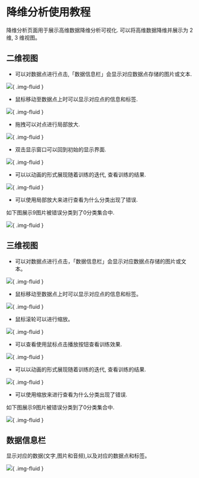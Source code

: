 # 降维分析使用教程

降维分析页面用于展示高维数据降维分析可视化. 可以将高维数据降维并展示为 2 维, 3 维视图。

## 二维视图

* 可以对数据点进行点击,「数据信息栏」会显示对应数据点存储的图片或文本.

![](./images/embedding/2d_point_click.png){ .img-fluid }

* 鼠标移动至数据点上时可以显示对应点的信息和标签.

![](./images/embedding/2d_point_over.png){ .img-fluid }

* 拖拽可以对点进行局部放大.

![](./images/embedding/2d_drag.png){ .img-fluid }


* 双击显示窗口可以回到初始的显示界面.

![](./images/embedding/2d_double_click.png){ .img-fluid }

* 可以以动画的形式展现随着训练的迭代, 查看训练的结果.

![](./images/embedding/2d_play.gif){ .img-fluid }

* 可以使用局部放大来进行查看为什么分类出现了错误.

如下图展示9图片被错误分类到了0分类集合中.

![](./images/embedding/2d_scale.gif){ .img-fluid }

## 三维视图

* 可以对数据点进行点击，「数据信息栏」会显示对应数据点存储的图片或文本。

![](./images/embedding/3d_point_click.png){ .img-fluid }

* 鼠标移动至数据点上时可以显示对应点的信息和标签。

![](./images/embedding/3d_point_over.png){ .img-fluid }

* 鼠标滚轮可以进行缩放。

![](./images/embedding/3d_scale.png){ .img-fluid }

* 可以查看使用鼠标点击播放按钮查看训练效果.

![](./images/embedding/run.png){ .img-fluid }

* 可以以动画的形式展现随着训练的迭代, 查看训练的结果.

![](./images/embedding/3d_play.gif){ .img-fluid }

* 可以使用缩放来进行查看为什么分类出现了错误. 

如下图展示9图片被错误分类到了0分类集合中.

![](./images/embedding/3d_debug.gif){ .img-fluid }

## 数据信息栏

显示对应的数据(文字,图片和音频),以及对应的数据点和标签。

![](./images/embedding/sample_audio.png){ .img-fluid }
